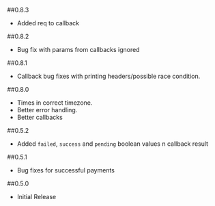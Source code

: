 ##0.8.3

 - Added req to callback

##0.8.2

 - Bug fix with params from callbacks ignored

##0.8.1

 - Callback bug fixes with printing headers/possible race condition.

##0.8.0


 - Times in correct timezone.
 - Better error handling.
 - Better callbacks

##0.5.2

 - Added `failed`, `success` and `pending` boolean values n callback result

##0.5.1

 - Bug fixes for successful payments

##0.5.0

 - Initial Release